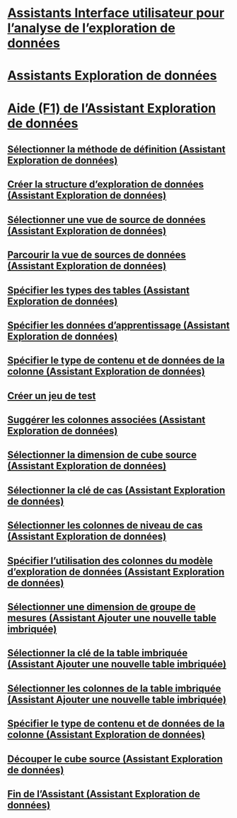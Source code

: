# [Assistants Interface utilisateur pour l’analyse de l’exploration de données](ui-wizards-data-mining.md)

# [Assistants Exploration de données](../data-mining-wizards.md)
# [Aide (F1) de l’Assistant Exploration de données](../data-mining-wizard-f1-help-analysis-services-data-mining.md)
## [Sélectionner la méthode de définition (Assistant Exploration de données)](../select-the-definition-method-data-mining-wizard.md)
## [Créer la structure d’exploration de données (Assistant Exploration de données)](../create-the-data-mining-structure-data-mining-wizard.md)
## [Sélectionner une vue de source de données (Assistant Exploration de données)](../select-data-source-view-data-mining-wizard.md)
## [Parcourir la vue de sources de données (Assistant Exploration de données)](../browse-data-source-view-data-mining-wizard.md)
## [Spécifier les types des tables (Assistant Exploration de données)](../specify-table-types-data-mining-wizard.md)
## [Spécifier les données d’apprentissage (Assistant Exploration de données)](../specify-the-training-data-data-mining-wizard.md)
## [Spécifier le type de contenu et de données de la colonne (Assistant Exploration de données)](../specify-column-content-and-data-type-data-mining-wizard.md)
## [Créer un jeu de test](../create-testing-set-data-mining-wizard.md)
## [Suggérer les colonnes associées (Assistant Exploration de données)](../suggest-related-columns-data-mining-wizard.md)
## [Sélectionner la dimension de cube source (Assistant Exploration de données)](../select-the-source-cube-dimension-data-mining-wizard.md)
## [Sélectionner la clé de cas (Assistant Exploration de données)](../select-the-case-key-data-mining-wizard.md)
## [Sélectionner les colonnes de niveau de cas (Assistant Exploration de données)](../select-case-level-columns-data-mining-wizard.md)
## [Spécifier l’utilisation des colonnes du modèle d’exploration de données (Assistant Exploration de données)](../specify-mining-model-column-usage-data-mining-wizard.md)
## [Sélectionner une dimension de groupe de mesures (Assistant Ajouter une nouvelle table imbriquée)](../select-a-measure-group-dimension-add-new-nested-table-wizard.md)
## [Sélectionner la clé de la table imbriquée (Assistant Ajouter une nouvelle table imbriquée)](../select-nested-table-key-add-new-nested-table-wizard.md)
## [Sélectionner les colonnes de la table imbriquée (Assistant Ajouter une nouvelle table imbriquée)](../select-nested-table-columns-add-new-nested-table-wizard.md)
## [Spécifier le type de contenu et de données de la colonne (Assistant Exploration de données)](../specify-the-column-s-content-and-data-type-data-mining-wizard.md)
## [Découper le cube source (Assistant Exploration de données)](../slice-source-cube-data-mining-wizard.md)
## [Fin de l’Assistant (Assistant Exploration de données)](../completing-the-wizard-data-mining-wizard.md)

